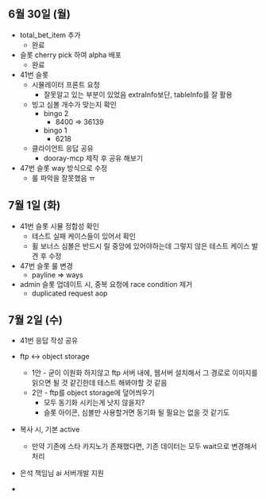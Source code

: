 
## 6월 30일 (월)

- total_bet_item 추가 
	- 완료
- 슬롯 cherry pick 하여 alpha 배포
	- 완료
- 41번 슬롯 
	- 시뮬레이터 프론트 요청
		- 잘못알고 있는 부분이 있었음 extraInfo보단, tableInfo를 잘 활용
	- 빙고 심볼 개수가 맞는지 확인
		- bingo 2
			- 8400 => 36139
		- bingo 1
			- 6218
	- 클라이언트 응답 공유
		- dooray-mcp 제작 후 공유 해보기
- 47번 슬롯 way 방식으로 수정
	- 룰 파악을 잘못했음 ㅠ


## 7월 1일 (화)

- 41번 슬롯 시뮬 정합성 확인
	- 테스트 실패 케이스들이 있어서 확인
	- 휠 보너스 심볼은 반드시 릴 중앙에 있어야하는데 그렇지 않은 테스트 케이스 발견 후 수정
- 47번 슬롯 룰 변경
	- payline => ways
- admin 슬롯 업데이트 시, 중복 요청에 race condition 제거
	- duplicated request aop



## 7월 2일 (수)

- 41번 응답 작성 공유

- ftp <-> object storage
	- 1안 - 굳이 이원화 하지않고 ftp 서버 내에, 웹서버 설치해서 그 경로로 이미지를 읽으면 될 것 같긴한데 테스트 해봐야할 것 같음
	- 2안 - ftp를 object storage에 덮어씌우기
		- 모두 동기화 시키는게 낫지 않을지?
		- 슬롯 아이콘, 심볼만 사용할거면 동기화 될 필요는 없을 것 같기도

- 복사 시, 기본 active
	- 만약 기존에 스타 카지노가 존재했다면, 기존 데이터는 모두 wait으로 변경해서 처리

- 은석 책임님 ai 서버개발 지원

- 